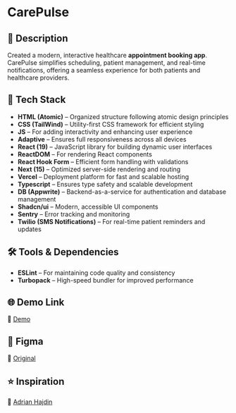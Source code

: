 # CarePulse

## 🏥 Description  
Created a modern, interactive healthcare **appointment booking app**. CarePulse simplifies scheduling, patient management, and real-time notifications, offering a seamless experience for both patients and healthcare providers.

## 🚀 Tech Stack  
- **HTML (Atomic)** – Organized structure following atomic design principles  
- **CSS (TailWind)** – Utility-first CSS framework for efficient styling  
- **JS** – For adding interactivity and enhancing user experience  
- **Adaptive** – Ensures full responsiveness across all devices  
- **React (19)** – JavaScript library for building dynamic user interfaces  
- **ReactDOM** – For rendering React components  
- **React Hook Form** – Efficient form handling with validations  
- **Next (15)** – Optimized server-side rendering and routing  
- **Vercel** – Deployment platform for fast and scalable hosting  
- **Typescript** – Ensures type safety and scalable development  
- **DB (Appwrite)** – Backend-as-a-service for authentication and database management  
- **Shadcn/ui** – Modern, accessible UI components  
- **Sentry** – Error tracking and monitoring  
- **Twilio (SMS Notifications)** – For real-time patient reminders and updates  

## 🛠️ Tools & Dependencies  
- **ESLint** – For maintaining code quality and consistency  
- **Turbopack** – High-speed bundler for improved performance  

## 🌐 Demo Link
🔗 [Demo](https://andrii-carepulse.vercel.app/)

## 🎨 Figma
🔗 [Original](https://resource.jsmastery.pro/healthcare-design)  

## ⭐ Inspiration  
🔗 [Adrian Hajdin](https://github.com/adrianhajdin)  
